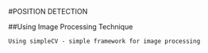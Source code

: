 #POSITION DETECTION

##Using Image Processing Technique

    Using simpleCV - simple framework for image processing 

